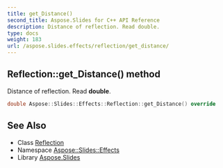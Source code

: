 ```yaml
---
title: get_Distance()
second_title: Aspose.Slides for C++ API Reference
description: Distance of reflection. Read double.
type: docs
weight: 183
url: /aspose.slides.effects/reflection/get_distance/
---
```

## Reflection::get_Distance() method


Distance of reflection. Read **double**.

```cpp
double Aspose::Slides::Effects::Reflection::get_Distance() override
```

## See Also

* Class [Reflection](../)
* Namespace [Aspose::Slides::Effects](../../)
* Library [Aspose.Slides](../../../)